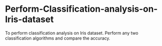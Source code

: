 # Perform-Classification-analysis-on-Iris-dataset


To perform classification analysis on Iris dataset. Perform any two classification algorithms and compare the accuracy.
